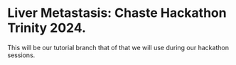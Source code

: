 # Liver Metastasis: Chaste Hackathon Trinity 2024.

This will be our tutorial branch that of that we will use during our hackathon sessions. 
